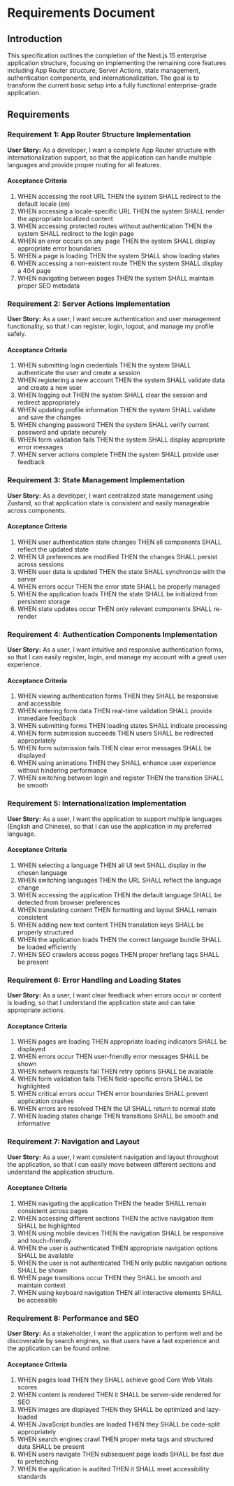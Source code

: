 # Requirements Document

## Introduction

This specification outlines the completion of the Next.js 15 enterprise application structure, focusing on implementing the remaining core features including App Router structure, Server Actions, state management, authentication components, and internationalization. The goal is to transform the current basic setup into a fully functional enterprise-grade application.

## Requirements

### Requirement 1: App Router Structure Implementation

**User Story:** As a developer, I want a complete App Router structure with internationalization support, so that the application can handle multiple languages and provide proper routing for all features.

#### Acceptance Criteria

1. WHEN accessing the root URL THEN the system SHALL redirect to the default locale (en)
2. WHEN accessing a locale-specific URL THEN the system SHALL render the appropriate localized content
3. WHEN accessing protected routes without authentication THEN the system SHALL redirect to the login page
4. WHEN an error occurs on any page THEN the system SHALL display appropriate error boundaries
5. WHEN a page is loading THEN the system SHALL show loading states
6. WHEN accessing a non-existent route THEN the system SHALL display a 404 page
7. WHEN navigating between pages THEN the system SHALL maintain proper SEO metadata

### Requirement 2: Server Actions Implementation

**User Story:** As a user, I want secure authentication and user management functionality, so that I can register, login, logout, and manage my profile safely.

#### Acceptance Criteria

1. WHEN submitting login credentials THEN the system SHALL authenticate the user and create a session
2. WHEN registering a new account THEN the system SHALL validate data and create a new user
3. WHEN logging out THEN the system SHALL clear the session and redirect appropriately
4. WHEN updating profile information THEN the system SHALL validate and save the changes
5. WHEN changing password THEN the system SHALL verify current password and update securely
6. WHEN form validation fails THEN the system SHALL display appropriate error messages
7. WHEN server actions complete THEN the system SHALL provide user feedback

### Requirement 3: State Management Implementation

**User Story:** As a developer, I want centralized state management using Zustand, so that application state is consistent and easily manageable across components.

#### Acceptance Criteria

1. WHEN user authentication state changes THEN all components SHALL reflect the updated state
2. WHEN UI preferences are modified THEN the changes SHALL persist across sessions
3. WHEN user data is updated THEN the state SHALL synchronize with the server
4. WHEN errors occur THEN the error state SHALL be properly managed
5. WHEN the application loads THEN the state SHALL be initialized from persistent storage
6. WHEN state updates occur THEN only relevant components SHALL re-render

### Requirement 4: Authentication Components Implementation

**User Story:** As a user, I want intuitive and responsive authentication forms, so that I can easily register, login, and manage my account with a great user experience.

#### Acceptance Criteria

1. WHEN viewing authentication forms THEN they SHALL be responsive and accessible
2. WHEN entering form data THEN real-time validation SHALL provide immediate feedback
3. WHEN submitting forms THEN loading states SHALL indicate processing
4. WHEN form submission succeeds THEN users SHALL be redirected appropriately
5. WHEN form submission fails THEN clear error messages SHALL be displayed
6. WHEN using animations THEN they SHALL enhance user experience without hindering performance
7. WHEN switching between login and register THEN the transition SHALL be smooth

### Requirement 5: Internationalization Implementation

**User Story:** As a user, I want the application to support multiple languages (English and Chinese), so that I can use the application in my preferred language.

#### Acceptance Criteria

1. WHEN selecting a language THEN all UI text SHALL display in the chosen language
2. WHEN switching languages THEN the URL SHALL reflect the language change
3. WHEN accessing the application THEN the default language SHALL be detected from browser preferences
4. WHEN translating content THEN formatting and layout SHALL remain consistent
5. WHEN adding new text content THEN translation keys SHALL be properly structured
6. WHEN the application loads THEN the correct language bundle SHALL be loaded efficiently
7. WHEN SEO crawlers access pages THEN proper hreflang tags SHALL be present

### Requirement 6: Error Handling and Loading States

**User Story:** As a user, I want clear feedback when errors occur or content is loading, so that I understand the application state and can take appropriate actions.

#### Acceptance Criteria

1. WHEN pages are loading THEN appropriate loading indicators SHALL be displayed
2. WHEN errors occur THEN user-friendly error messages SHALL be shown
3. WHEN network requests fail THEN retry options SHALL be available
4. WHEN form validation fails THEN field-specific errors SHALL be highlighted
5. WHEN critical errors occur THEN error boundaries SHALL prevent application crashes
6. WHEN errors are resolved THEN the UI SHALL return to normal state
7. WHEN loading states change THEN transitions SHALL be smooth and informative

### Requirement 7: Navigation and Layout

**User Story:** As a user, I want consistent navigation and layout throughout the application, so that I can easily move between different sections and understand the application structure.

#### Acceptance Criteria

1. WHEN navigating the application THEN the header SHALL remain consistent across pages
2. WHEN accessing different sections THEN the active navigation item SHALL be highlighted
3. WHEN using mobile devices THEN the navigation SHALL be responsive and touch-friendly
4. WHEN the user is authenticated THEN appropriate navigation options SHALL be available
5. WHEN the user is not authenticated THEN only public navigation options SHALL be shown
6. WHEN page transitions occur THEN they SHALL be smooth and maintain context
7. WHEN using keyboard navigation THEN all interactive elements SHALL be accessible

### Requirement 8: Performance and SEO

**User Story:** As a stakeholder, I want the application to perform well and be discoverable by search engines, so that users have a fast experience and the application can be found online.

#### Acceptance Criteria

1. WHEN pages load THEN they SHALL achieve good Core Web Vitals scores
2. WHEN content is rendered THEN it SHALL be server-side rendered for SEO
3. WHEN images are displayed THEN they SHALL be optimized and lazy-loaded
4. WHEN JavaScript bundles are loaded THEN they SHALL be code-split appropriately
5. WHEN search engines crawl THEN proper meta tags and structured data SHALL be present
6. WHEN users navigate THEN subsequent page loads SHALL be fast due to prefetching
7. WHEN the application is audited THEN it SHALL meet accessibility standards